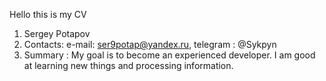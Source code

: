 Hello this is my CV
1. Sergey Potapov
2. Contacts: e-mail: ser9potap@yandex.ru, telegram : @Sykpyn
3. Summary : My goal is to become an experienced developer. I am good at learning new things and processing information.
